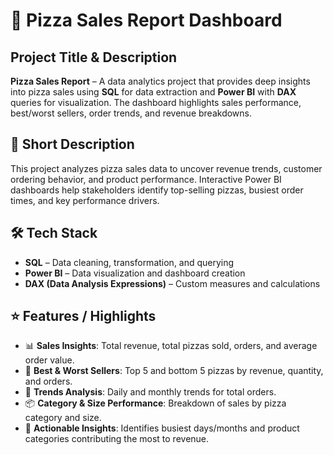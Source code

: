 # 🍕 Pizza Sales Report Dashboard

##  Project Title & Description

**Pizza Sales Report** – A data analytics project that provides deep insights into pizza sales using **SQL** for data extraction and **Power BI** with **DAX** queries for visualization. The dashboard highlights sales performance, best/worst sellers, order trends, and revenue breakdowns.

## 📝 Short Description

This project analyzes pizza sales data to uncover revenue trends, customer ordering behavior, and product performance. Interactive Power BI dashboards help stakeholders identify top-selling pizzas, busiest order times, and key performance drivers.

## 🛠 Tech Stack

* **SQL** – Data cleaning, transformation, and querying
* **Power BI** – Data visualization and dashboard creation
* **DAX (Data Analysis Expressions)** – Custom measures and calculations

## ⭐ Features / Highlights

* 📊 **Sales Insights**: Total revenue, total pizzas sold, orders, and average order value.
* 🍕 **Best & Worst Sellers**: Top 5 and bottom 5 pizzas by revenue, quantity, and orders.
* 📅 **Trends Analysis**: Daily and monthly trends for total orders.
* 📦 **Category & Size Performance**: Breakdown of sales by pizza category and size.
* 🎯 **Actionable Insights**: Identifies busiest days/months and product categories contributing the most to revenue.



